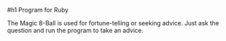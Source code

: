 #h1 Program for Ruby

The Magic 8-Ball is used for fortune-telling or seeking advice.
Just ask the question and run the program to take an advice.
